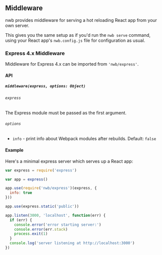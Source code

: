 ## Middleware

nwb provides middleware for serving a hot reloading React app from your own server.

This gives you the same setup as if you'd run the `nwb serve` command, using your React app's `nwb.config.js` file for configuration as usual.

### Express 4.x Middleware

Middleware for Express 4.x can be imported from `'nwb/express'`.

#### API

##### `middleware(express, options: Object)`

###### `express`

The Express module must be passed as the first argument.

###### `options`

* `info` - print info about Webpack modules after rebuilds. Default: `false`

#### Example

Here's a minimal express server which serves up a React app:

```js
var express = require('express')

var app = express()

app.use(require('nwb/express')(express, {
  info: true
}))

app.use(express.static('public'))

app.listen(3000, 'localhost', function(err) {
  if (err) {
    console.error('error starting server:')
    console.error(err.stack)
    process.exit(1)
  }
  console.log('server listening at http://localhost:3000')
})
```
